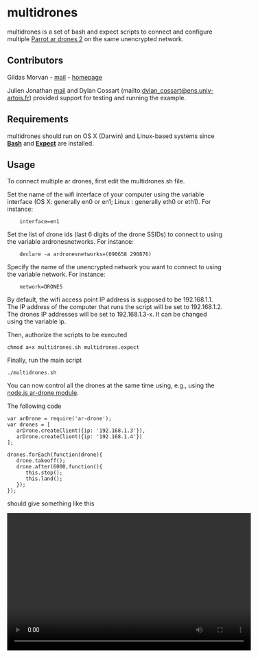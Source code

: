 # multidrones

multidrones is a set of bash and expect scripts to connect and configure multiple [Parrot ar drones 2](http://ardrone2.parrot.com/) on the same unencrypted network.

## Contributors

Gildas Morvan - [mail](mailto:gildas.morvan@univ-artois.fr) - [homepage](http://www.lgi2a.univ-artois.fr/~morvan/)

Julien Jonathan [mail](mailto:julien_jonathan@ens.univ-artois.fr) and Dylan Cossart (mailto:dylan_cossart@ens.univ-artois.fr) provided support for testing and running the example.

## Requirements

multidrones should run on OS X (Darwin) and Linux-based systems since **[Bash](http://tiswww.case.edu/php/chet/bash/bashtop.html)**  and **[Expect](http://expect.sourceforge.net/)** are installed.


## Usage

To connect multiple ar drones, first edit the multidrones.sh file.
	
Set the name of the wifi interface of your computer using the variable interface (OS X: generally en0 or en1; Linux : generally eth0 or eth1). For instance: 

		interface=en1

Set the list of drone ids (last 6 digits of the drone  SSIDs) to connect to using the variable ardronesnetworks. For instance:

		declare -a ardronesnetworks=(090658 290876)

Specify the name of the unencrypted network you want to connect to using the variable network. For instance:

		network=DRONES

By default, the wifi access point IP address is supposed to be 192.168.1.1. The IP address of the computer that runs the script will be set to 192.168.1.2.
The drones IP addresses will be set to 192.168.1.3-x. It can be changed using the variable ip.

Then, authorize the scripts to be executed
	
	chmod a+x multidrones.sh multidrones.expect


Finally, run the main script

	./multidrones.sh

You can now control all the drones at the same time using, e.g., using the [node.js ar-drone module](http://nodecopter.com/).

The following code
```
var arDrone = require('ar-drone');
var drones = [
   arDrone.createClient({ip: '192.168.1.3'}),
   arDrone.createClient({ip: '192.168.1.4'})
];
              
drones.forEach(function(drone){
   drone.takeoff();
   drone.after(6000,function(){
      this.stop();
      this.land();
   });
});
```

should give something like this

<video width="568" height="320" autoplay="autoplay" loop>
  <source src="example.mp4" type="video/mp4">
  Your browser does not support the video tag.
</video>
